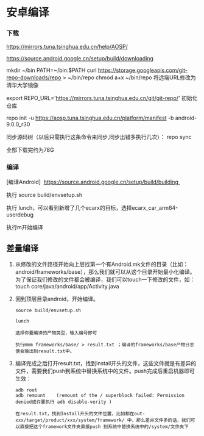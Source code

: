 # 安卓编译
### 下载
https://mirrors.tuna.tsinghua.edu.cn/help/AOSP/

https://source.android.google.cn/setup/build/downloading



mkdir ~/bin
PATH=~/bin:$PATH
curl https://storage.googleapis.com/git-repo-downloads/repo > ~/bin/repo
chmod a+x ~/bin/repo
将远端URL修改为清华大学镜像

export REPO_URL='https://mirrors.tuna.tsinghua.edu.cn/git/git-repo/'
初始化仓库

repo init -u https://aosp.tuna.tsinghua.edu.cn/platform/manifest -b android-9.0.0_r30

同步源码树（以后只需执行这条命令来同步,同步出错多执行几次）：
repo sync


全部下载完约为78G

### 编译

[编译Android]  https://source.android.google.cn/setup/build/building 


执行 source build/envsetup.sh

执行 lunch，可以看到新增了几个ecarx的目标，选择ecarx_car_arm64-userdebug

执行m开始编译


## 差量编译
1. 从修改的文件路径开始向上层找第一个有Android.mk文件的目录（比如：android/frameworks/base），那么我们就可以从这个目录开始最小化编译。为了保证我们修改的文件都会被编译，我们可以touch一下修改的文件，如：touch core/java/android/app/Activity.java

2. 回到顶层目录android，开始编译。
   ```
   source build/envsetup.sh
   
   lunch
   
   选择你要编译的产物类型，输入编号即可
   
   执行mmm frameworks/base/ > result.txt ；编译的frameworks/base产物日志便会输出到result.txt中。

   ```

3. 编译完成之后打开result.txt，找到Install开头的文件，这些文件就是有差异的文件，需要我们push到系统中替换系统中的文件。push完成后重启机器即可生效：
    ```
    adb root
    adb remount    (remount of the / superblock failed: Permission denied或许要执行 adb disable-verity )

    在result.txt，找到Install开头的文件位置，比如都在out-xxx/target/product/xxx/system/framework/ 中，那么差异文件多的话，我们可以直接把这个framework文件夹直接push 到系统中替换系统中的/system/文件夹下
    ```
